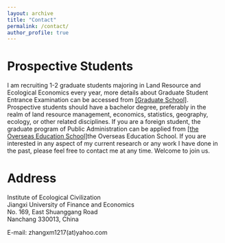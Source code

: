 ```yaml
---
layout: archive
title: "Contact"
permalink: /contact/
author_profile: true
---
```

# Prospective Students

I am recruiting 1-2 graduate students majoring in Land Resource and Ecological Economics every year, more details about Graduate Student Entrance Examination can be accessed from [[Graduate School]](http://grs.jxufe.edu.cn/news-show-15.html). Prospective students should have a bachelor degree, preferably in the realm of land resource management, economics, statistics, geography, ecology, or other related disciplines. If you are a foreign student, the graduate program of Public Administration can be applied from [[the Overseas Education School]](http://oesenglish.jxufe.edu.cn/)the Overseas Education School. If you are interested in any aspect of my current research or any work I have done in the past, please feel free to contact me at any time. Welcome to join us.


# Address

Institute of Ecological Civilization  
Jiangxi University of Finance and Economics  
No. 169, East Shuanggang Road  
Nanchang 330013, China  
  
E-mail: zhangxm1217(at)yahoo.com

